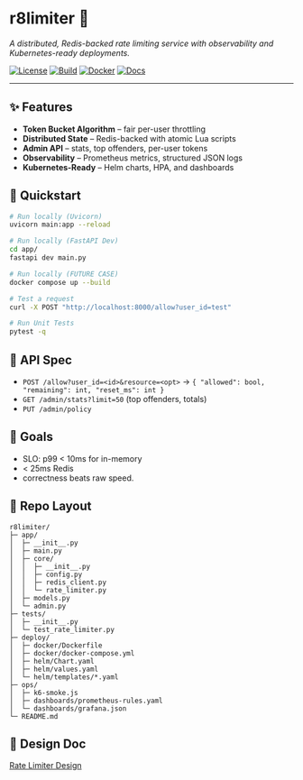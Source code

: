 # r8limiter 🚦
*A distributed, Redis-backed rate limiting service with observability and Kubernetes-ready deployments.*

[![License](https://img.shields.io/badge/license-MIT-blue.svg)](LICENSE)
[![Build](https://img.shields.io/github/actions/workflow/status/<your-username>/r8limiter/ci.yml?branch=main)](https://github.com/<your-username>/r8limiter/actions)
[![Docker](https://img.shields.io/badge/docker-ready-blue)](https://hub.docker.com/r/<your-username>/r8limiter)
[![Docs](https://img.shields.io/badge/docs-available-brightgreen)](#)

---

## ✨ Features
- **Token Bucket Algorithm** – fair per-user throttling
- **Distributed State** – Redis-backed with atomic Lua scripts
- **Admin API** – stats, top offenders, per-user tokens
- **Observability** – Prometheus metrics, structured JSON logs
- **Kubernetes-Ready** – Helm charts, HPA, and dashboards

## 🚀 Quickstart
```bash
# Run locally (Uvicorn)
uvicorn main:app --reload

# Run locally (FastAPI Dev)
cd app/
fastapi dev main.py

# Run locally (FUTURE CASE)
docker compose up --build

# Test a request
curl -X POST "http://localhost:8000/allow?user_id=test"

# Run Unit Tests
pytest -q
```

## 🔧 API Spec
  - `POST /allow?user_id=<id>&resource=<opt>` -> `{ "allowed": bool, "remaining": int, "reset_ms": int }`
  - `GET /admin/stats?limit=50` (top offenders, totals)
  - `PUT /admin/policy`

## 🎯 Goals 
  - SLO: p99 < 10ms for in-memory
  - < 25ms Redis
  - correctness beats raw speed.

## 📂 Repo Layout
```
r8limiter/
├─ app/
│  ├─ __init__.py
│  ├─ main.py
│  ├─ core/
│  │  ├─ __init__.py
│  │  ├─ config.py
│  │  ├─ redis_client.py
│  │  └─ rate_limiter.py
│  ├─ models.py
│  └─ admin.py
├─ tests/
│  ├─ __init__.py
│  └─ test_rate_limiter.py
├─ deploy/
│  ├─ docker/Dockerfile
│  ├─ docker/docker-compose.yml
│  ├─ helm/Chart.yaml
│  ├─ helm/values.yaml
│  └─ helm/templates/*.yaml
├─ ops/
│  ├─ k6-smoke.js
│  ├─ dashboards/prometheus-rules.yaml
│  └─ dashboards/grafana.json
└─ README.md
```
## 📝 Design Doc
[Rate Limiter Design](https://docs.google.com/document/d/1i_ah88lqwMl0kePaDvHtoqmIu5Zeh3Vv/edit?usp=sharing&ouid=107042604300121152772&rtpof=true&sd=true)
